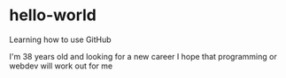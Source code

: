 # hello-world
Learning how to use GitHub

I'm 38 years old and looking for a new career
I hope that programming or webdev will work out for me
